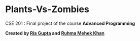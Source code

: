 # Plants-Vs-Zombies

CSE 201 : Final project of the course **Advanced Programming** 

**Created by [Ria Gupta](https://github.com/ria18405) and [Ruhma Mehek Khan](https://github.com/ruhmamehek)**
